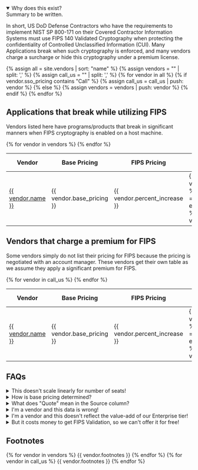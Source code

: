 ---
---
<script src="assets/js/sorttable.js"></script>

<details open>
<summary>
Why does this exist?
</summary>
Summary to be written.
	
In short, US DoD Defense Contractors who have the requirements to implement NIST SP 800-171 on their Covered Contractor Information Systems must use FIPS 140 Validated Cryptography when protecting the confidentiality of Controlled Unclassified Information (CUI). Many Applications break when such cryptography is enforced, and many vendors charge a surcharge or hide this cryptography under a premium license.
</details>

{% assign all = site.vendors | sort: "name" %}
{% assign vendors = "" | split: ',' %}
{% assign call_us = "" | split: ',' %}
{% for vendor in all %}
	{% if vendor.sso_pricing contains "Call" %}
		{% assign call_us = call_us | push: vendor %}
	{% else %}
		{% assign vendors = vendors | push: vendor %}
	{% endif %}
{% endfor %}

## Applications that break while utilizing FIPS
Vendors listed here have programs/products that break in significant manners when FIPS cryptography is enabled on a host machine. 

<table class="sortable">
<thead>
<tr><th>Vendor</th><th>Base Pricing</th><th>FIPS Pricing</th><th>% Increase</th><th>Source</th><th>Date Updated</th></tr>
</thead>
<tbody>
{% for vendor in vendors %}
<tr>
<td markdown="span"><a href="{{ vendor.vendor_url }}">{{ vendor.name }}</a></td>
<td markdown="span">{{ vendor.base_pricing }}</td>
<td markdown="span">{{ vendor.percent_increase }}</td>
<td>
{% for source in vendor.pricing_source %}
{% if forloop.first == false %}
&amp;
{% endif %}
<a href="{{ source }}">&#128279;</a>
{% endfor %}
{{ vendor.pricing_note }}</td>
<td>{{ vendor.updated_at }}</td>
</tr>
{% endfor %}
</tbody>
</table>

## Vendors that charge a premium for FIPS ##
Some vendors simply do not list their pricing for FIPS because the pricing is negotiated with an account manager. These vendors get their own table as we assume they apply a significant premium for FIPS.

<table class="sortable">
<thead>
<tr><th>Vendor</th><th>Base Pricing</th><th>FIPS Pricing</th><th>% Increase</th><th>Source</th><th>Date Updated</th></tr>
</thead>
<tbody>
{% for vendor in call_us %}
<tr>
<td markdown="span"><a href="{{ vendor.vendor_url }}">{{ vendor.name }}</a></td>
<td markdown="span">{{ vendor.base_pricing }}</td>
<td markdown="span">{{ vendor.percent_increase }}</td>
<td>
{% for source in vendor.pricing_source %}
{% if forloop.first == false %}
&amp;
{% endif %}
<a href="{{ source }}">&#128279;</a>
{% endfor %}
{{ vendor.pricing_note }}</td>
<td>{{ vendor.updated_at }}</td>
</tr>
{% endfor %}
</tbody>
</table>

## FAQs

<details>
<summary>
This doesn't scale linearly for number of seats!
</summary>
Correct. Since we don't know who's reading the page, it's easiest to just assume a team with no volume discount.
</details>

<details>
<summary>
How is base pricing determined?
</summary>
We disregard free tier pricing, as we can assume these aren't intended for long term business customer use. We also disregard "single person" pricing, under the assumption that we're looking on behalf of a team of 5, 10, or more people.
</details>

<details>
<summary>
What does "Quote" mean in the Source column?
</summary>
If a vendor doesn't list pricing but a user has submitted pricing based on a quote, it can be included here. If a vendor feels that their actual pricing is inaccurately reflected by this quote, feel free to let me know and I'll update the page.
</details>

<details>
<summary>
I'm a vendor and this data is wrong!
</summary>
Please feel free to submit a PR to this page, or reach out at sso @ myGitHubUsername dotcom. I only want this data to be accurate.
</details>

<details>
<summary>
I'm a vendor and this doesn't reflect the value-add of our Enterprise tier!
</summary>
That's the point. Decouple your security features from your value-added services. They should be priced separately.
</details>

<details>
<summary>
But it costs money to get FIPS Validation, so we can't offer it for free!
</summary>
  TBD
</details>

## Footnotes
{% for vendor in vendors %}
{{ vendor.footnotes }}
{% endfor %}
{% for vendor in call_us %}
{{ vendor.footnotes }}
{% endfor %}
